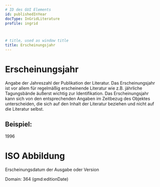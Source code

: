 ```yaml
---
# ID des GUI Elements
id: publishedInYear
docType: InGridLiterature
profile: ingrid



# title, used as window title
title: Erscheinungsjahr
---
```


# Erscheinungsjahr

Angabe der Jahreszahl der Publikation der Literatur. Das Erscheinungsjahr ist vor allem für regelmäßig erscheinende Literatur wie z.B. jährliche Tagungsbände äußerst wichtig zur Identifikation. Das Erscheinungsjahr kann sich von den entsprechenden Angaben im Zeitbezug des Objektes unterscheiden, die sich auf den Inhalt der Literatur beziehen und nicht auf die Literatur selbst.

## Beispiel:

1996

# ISO Abbildung

Erscheinungsdatum der Ausgabe oder Version

Domain: 364 (gmd:editionDate)
